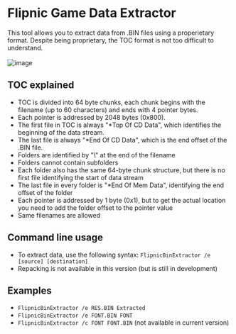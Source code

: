 ﻿# Flipnic Game Data Extractor
This tool allows you to extract data from .BIN files using a properietary format. Despite being proprietary, the TOC format is not too difficult to understand.<br/><br/>
![image](https://user-images.githubusercontent.com/45605071/160381952-011b5c21-e050-474c-9942-36308ad89d3e.png)
## TOC explained
* TOC is divided into 64 byte chunks, each chunk begins with the filename (up to 60 characters) and ends with 4 pointer bytes.
* Each pointer is addressed by 2048 bytes (0x800).
* The first file in TOC is always "*Top Of CD Data", which identifies the beginning of the data stream.
* The last file is always "*End Of CD Data", which is the end offset of the .BIN file.
* Folders are identified by "\\" at the end of the filename
* Folders cannot contain subfolders
* Each folder also has the same 64-byte chunk structure, but there is no first file identifying the start of data stream
* The last file in every folder is "*End Of Mem Data", identifying the end offset of the folder
* Each pointer is addressed by 1 byte (0x1), but to get the actual location you need to add the folder offset to the pointer value
* Same filenames are allowed
## Command line usage
* To extract data, use the following syntax: `FlipnicBinExtractor /e [source] [destination]`
* Repacking is not available in this version (but is still in development)
## Examples
* `FlipnicBinExtractor /e RES.BIN Extracted`
* `FlipnicBinExtractor /e FONT.BIN FONT`
* `FlipnicBinExtractor /c FONT FONT.BIN` (not available in current version)
